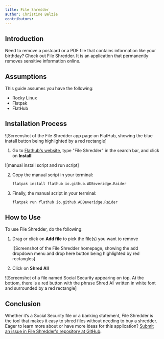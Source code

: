 ```yaml
---
title: File Shredder 
author: Christine Belzie
contributors:  
---
```

 
  ## Introduction

Need to remove a postcard or a PDF file that contains information like your birthday? Check out File Shredder. It is an application that permanently removes sensitive information online. 
 ## Assumptions

This guide assumes you have the following:

- Rocky Linux 
- Flatpak
- FlatHub

## Installation Process

![Screenshot of the File Shredder app page on FlatHub, showing the blue install button being highlighted by a red rectangle]

1. Go to [Flathub's website](https://flathub.org), type "File Shredder" in the search bar, and click on **Install**


![manual install script and run script]

2. Copy the manual script in your terminal:

    ```bash
    flatpak install flathub io.github.ADBeveridge.Raider
    ```

3. Finally, the manual script in your terminal:

    ```bash
    flatpak run flathub io.github.ADBeveridge.Raider
    ```

## How to Use

To use File Shredder,  do the following: 
1. Drag or click on **Add file** to pick the file(s) you want to remove

   ![Screenshot of the File Shredder homepage, showing the add dropdown menu and drop here button being highlighted by red rectangles]


2. Click on **Shred All** 

 ![Screenshot of a file named Social Security appearing on top. At the bottom, there is a red button with the phrase Shred All written in white font and surrounded by a red rectangle]

## Conclusion
Whether it’s a Social Security file or a banking statement, File Shredder is the tool that makes it easy to shred files without needing to buy a shredder. Eager to learn more about or have more ideas for this application? [Submit an issue in File Shredder's repository at GitHub](https://github.com/ADBeveridge/raider/issues). 

